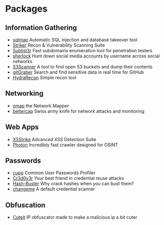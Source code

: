 # Packages

## Information Gathering

- [sqlmap](https://github.com/sqlmapproject/sqlmap)
  Automatic SQL injection and database takeover tool
- [Striker](https://github.com/s0md3v/Striker)
  Recon & Vulnerability Scanning Suite
- [Sublist3r](https://github.com/aboul3la/Sublist3r)
  Fast subdomains enumeration tool for penetration testers
- [sherlock](https://github.com/sherlock-project/sherlock)
  Hunt down social media accounts by username across social networks
- [S3Scanner](https://github.com/sa7mon/S3Scanner)
  A tool to find open S3 buckets and dump their contents
- [gitGraber](https://github.com/hisxo/gitGraber)
  Search and find sensitive data in real time for GitHub
- [HydraRecon](https://github.com/aufzayed/HydraRecon)
  Simple recon tool

## Networking

- [nmap](https://github.com/nmap/nmap)
  the Network Mapper
- [bettercap](https://github.com/bettercap/bettercap)
  Swiss army knife for network attacks and monitoring

## Web Apps

- [XSStrike](https://github.com/s0md3v/XSStrike)
  Advanced XSS Detection Suite
- [Photon](https://github.com/s0md3v/Photon)
  Incredibly fast crawler designed for OSINT

## Passwords

- [cupp](https://github.com/Mebus/cupp)
  Common User Passwords Profiler
- [Cr3d0v3r](https://github.com/D4Vinci/Cr3d0v3r)
  Your best friend in credential reuse attacks
- [Hash-Buster](https://github.com/s0md3v/Hash-Buster)
  Why crack hashes when you can bust them?
- [changeme](https://github.com/ztgrace/changeme)
  A default credential scanner

## Obfuscation

- [Cuteit](https://github.com/D4Vinci/Cuteit)
  IP obfuscator made to make a malicious ip a bit cuter
